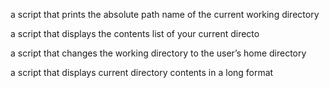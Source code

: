 a script that prints the absolute path name of the current working directory

a script that displays the contents list of your current directo

a script that changes the working directory to the user’s home directory

a script that displays current directory contents in a long format

